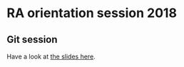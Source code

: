 # RA orientation session 2018

## Git session

Have a look at [the slides here](../res/git_session.pptx). 



